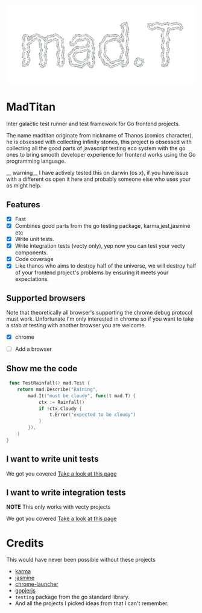 ![](logo.png)
# MadTitan

Inter galactic test runner and test framework for  Go frontend projects.

The name madtitan originate from nickname of Thanos (comics character), he
is obsessed with collecting infinity stones, this project is obsessed with
collecting all the good parts of javascript testing eco system with the go ones
to bring smooth developer experience for frontend works using the Go
programming language.

 __ warning__ I have actively tested this on darwin (os x), if you have issue
with a different os open it here and probably someone else who uses your os
might help.

## Features

- [x] Fast 
- [x] Combines good parts from the go testing package, karma,jest,jasmine etc
- [x] Write unit tests.
- [x] Write integration tests (vecty only), yep now you can test your vecty components.
- [x] Code coverage
 - [x] Like thanos who aims to destroy half of the universe, we will destroy half
 of your frontend project's problems by ensuring it meets your expectations.

## Supported browsers

Note that theoretically all browser's supporting the chrome debug protocol must
work. Unfortunate I'm only interested in chrome so if you want to take a stab
at testing with another browser you are welcome.

- [x] chrome
- [ ] Add a browser



## Show me the code 

```go
 func TestRainfall() mad.Test {
	return mad.Describe("Raining",
		mad.It("must be cloudy", func(t mad.T) {
			ctx := Rainfall()
			if !ctx.Cloudy {
				t.Error("expected to be cloudy")
			}
		}),
	)
}
```

## I want to write unit tests

We got you covered [Take a look at this page](unit_test.md)

## I want to write integration tests 

__NOTE__ This only works with vecty projects

We got you covered [Take a look at this page](integration_test.md)


# Credits

This would have never been possible without these projects

- [karma](https://github.com/karma-runner/karma)
- [jasmine](https://github.com/jasmine/jasmine.github.io)
- [chrome-launcher](https://github.com/GoogleChrome/chrome-launcher)
- [gopjerjs](https://github.com/gopherjs/vecty)
- `testing` package from the go standard library.
- And all the projects I picked ideas from that I can't remember.
